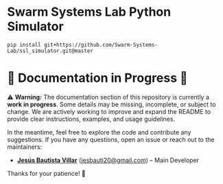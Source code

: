 # Swarm Systems Lab Python Simulator

    pip install git+https://github.com/Swarm-Systems-Lab/ssl_simulator.git@master

# 🚧 Documentation in Progress 🚧

⚠️ **Warning:** The documentation section of this repository is currently a **work in progress**. Some details may be missing, incomplete, or subject to change. We are actively working to improve and expand the README to provide clear instructions, examples, and usage guidelines.

In the meantime, feel free to explore the code and contribute any suggestions. If you have any questions, open an issue or reach out to the maintainers:

- **[Jesús Bautista Villar](https://sites.google.com/view/jbautista-research)** (<jesbauti20@gmail.com>) – Main Developer


Thanks for your patience! 🚀
